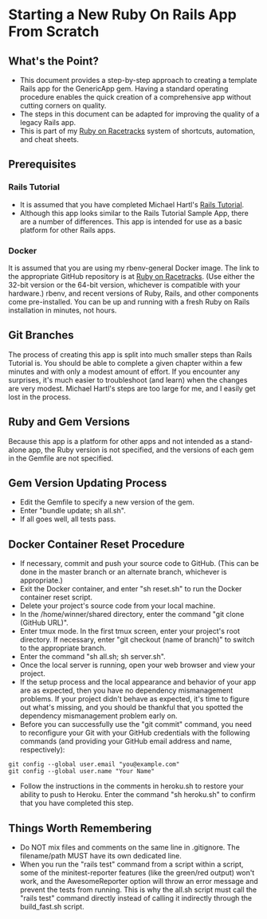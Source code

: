 # Starting a New Ruby On Rails App From Scratch

## What's the Point?
*  This document provides a step-by-step approach to creating a template Rails app for the GenericApp gem.  Having a standard operating procedure enables the quick creation of a comprehensive app without cutting corners on quality.
*  The steps in this document can be adapted for improving the quality of a legacy Rails app.
*  This is part of my [Ruby on Racetracks](http://www.rubyonracetracks.com/) system of shortcuts, automation, and cheat sheets.

## Prerequisites

### Rails Tutorial
*  It is assumed that you have completed Michael Hartl's [Rails Tutorial](https://www.railstutorial.org/).
*  Although this app looks similar to the Rails Tutorial Sample App, there are a number of differences.  This app is intended for use as a basic platform for other Rails apps.

### Docker
It is assumed that you are using my rbenv-general Docker image.  The link to the appropriate GitHub repository is at [Ruby on Racetracks](http://www.rubyonracetracks.com/).  (Use either the 32-bit version or the 64-bit version, whichever is compatible with your hardware.)  rbenv, and recent versions of Ruby, Rails, and other components come pre-installed.  You can be up and running with a fresh Ruby on Rails installation in minutes, not hours.

## Git Branches
The process of creating this app is split into much smaller steps than Rails Tutorial is.  You should be able to complete a given chapter within a few minutes and with only a modest amount of effort.  If you encounter any surprises, it's much easier to troubleshoot (and learn) when the changes are very modest.  Michael Hartl's steps are too large for me, and I easily get lost in the process.

## Ruby and Gem Versions
Because this app is a platform for other apps and not intended as a stand-alone app, the Ruby version is not specified, and the versions of each gem in the Gemfile are not specified.

## Gem Version Updating Process
*  Edit the Gemfile to specify a new version of the gem.
*  Enter "bundle update; sh all.sh".
*  If all goes well, all tests pass.

## Docker Container Reset Procedure
* If necessary, commit and push your source code to GitHub.  (This can be done in the master branch or an alternate branch, whichever is appropriate.)
* Exit the Docker container, and enter "sh reset.sh" to run the Docker container reset script.
* Delete your project's source code from your local machine.
* In the /home/winner/shared directory, enter the command "git clone (GitHub URL)".
* Enter tmux mode.  In the first tmux screen, enter your project's root directory.  If necessary, enter "git checkout (name of branch)" to switch to the appropriate branch.
* Enter the command "sh all.sh; sh server.sh".
* Once the local server is running, open your web browser and view your project.
* If the setup process and the local appearance and behavior of your app are as expected, then you have no dependency mismanagement problems.  If your project didn't behave as expected, it's time to figure out what's missing, and you should be thankful that you spotted the dependency mismanagement problem early on.
* Before you can successfully use the "git commit" command, you need to reconfigure your Git with your GitHub credentials with the following commands (and providing your GitHub email address and name, respectively):
```
git config --global user.email "you@example.com"
git config --global user.name "Your Name"
```
* Follow the instructions in the comments in heroku.sh to restore your ability to push to Heroku.  Enter the command "sh heroku.sh" to confirm that you have completed this step.

## Things Worth Remembering
* Do NOT mix files and comments on the same line in .gitignore.  The filename/path MUST have its own dedicated line.
* When you run the "rails test" command from a script within a script, some of the minitest-reporter features (like the green/red output) won't work, and the AwesomeReporter option will throw an error message and prevent the tests from running.  This is why the all.sh script must call the "rails test" command directly instead of calling it indirectly through the build_fast.sh script.
